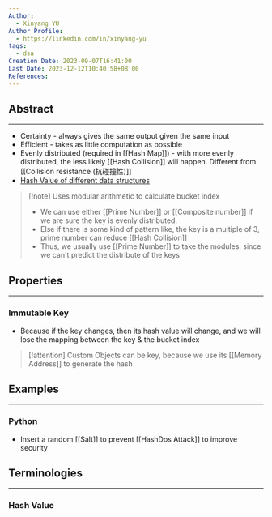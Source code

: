 ```yaml
---
Author:
  - Xinyang YU
Author Profile:
  - https://linkedin.com/in/xinyang-yu
tags:
  - dsa
Creation Date: 2023-09-07T16:41:00
Last Date: 2023-12-12T10:40:58+08:00
References: 
---
```


## Abstract
---

- Certainty - always gives the same output given the same input
- Efficient - takes as little computation as possible
- Evenly distributed (required in [[Hash Map]]) - with more evenly distributed, the less likely [[Hash Collision]] will happen. Different from [[Collision resistance (抗碰撞性)]]
- [Hash Value of different data structures](https://www.hello-algo.com/chapter_hashing/hash_algorithm/#634)

> [!note] Uses modular arithmetic to calculate bucket index
>
> -   We can use either [[Prime Number]] or [[Composite number]] if we are sure the key is evenly distributed.
> -   Else if there is some kind of pattern like, the key is a multiple of 3, prime number can reduce [[Hash Collision]]
> -   Thus, we usually use [[Prime Number]] to take the modules, since we can't predict the distribute of the keys

## Properties
---

### Immutable Key

- Because if the key changes, then its hash value will change, and we will lose the mapping between the key & the bucket index

>[!attention] Custom Objects can be key, because we use its [[Memory Address]] to generate the hash

## Examples
---

### Python

- Insert a random [[Salt]] to prevent [[HashDos Attack]] to improve security

## Terminologies
---

### Hash Value